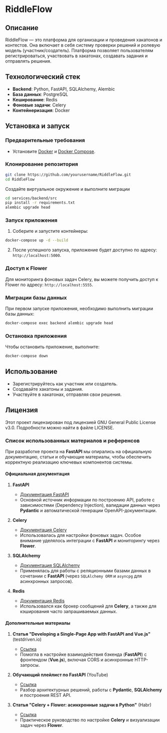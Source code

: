 # RiddleFlow

## Описание

RiddleFlow — это платформа для организации и проведения хакатонов и контестов. Она включает в себя систему проверки решений и ролевую модель (участник/создатель). Платформа позволяет пользователям регистрироваться, участвовать в хакатонах, создавать задания и отправлять решения.

## Технологический стек

- **Backend**: Python, FastAPI, SQLAlchemy, Alembic
- **База данных**: PostgreSQL
- **Кеширование**: Redis
- **Фоновые задачи**: Celery
- **Контейнеризация**: Docker

## Установка и запуск

### Предварительные требования

- Установите [Docker](https://www.docker.com/get-started) и [Docker Compose](https://docs.docker.com/compose/install/).

### Клонирование репозитория

```bash
git clone https://github.com/yourusername/RiddleFlow.git
cd RiddleFlow
```

Создайте виртуальное окружение и выполните миграции

```bash
cd services/backend/src
pip install -r requirements.txt
alembic upgrade head
```

### Запуск приложения

1. Соберите и запустите контейнеры:

```bash
docker-compose up -d --build
```

2. После успешного запуска, приложение будет доступно по адресу: `http://localhost:5000`.

### Доступ к Flower

Для мониторинга фоновых задач Celery, вы можете получить доступ к Flower по адресу: `http://localhost:5555`.

### Миграции базы данных

При первом запуске приложения, необходимо выполнить миграции базы данных:

```bash
docker-compose exec backend alembic upgrade head
```

### Остановка приложения

Чтобы остановить приложение, выполните:

```bash
docker-compose down
```

## Использование

- Зарегистрируйтесь как участник или создатель.
- Создавайте хакатоны и задания.
- Участвуйте в хакатонах, отправляя свои решения.

## Лицензия

Этот проект лицензирован под лицензией GNU General Public License v3.0. Подробности можно найти в файле LICENSE.


### Список использованных материалов и референсов 

При разработке проекта на **FastAPI** мы опирались на официальную документацию, статьи и обучающие материалы, чтобы обеспечить корректную реализацию ключевых компонентов системы.  

#### **Официальная документация**  
1. **FastAPI**  
   - [Документация FastAPI](https://fastapi.tiangolo.com/)  
   - Основной источник информации по построению API, работе с зависимостями (Dependency Injection), валидации данных через **Pydantic** и автоматической генерации OpenAPI-документации.  

2. **Celery**  
   - [Документация Celery](https://docs.celeryq.dev/)  
   - Использовалась для настройки фоновых задач. Особое внимание уделялось интеграции с **FastAPI** и мониторингу через **Flower**.  

3. **SQLAlchemy**  
   - [Документация SQLAlchemy](https://www.sqlalchemy.org/)  
   - Применялась для работы с реляционными базами данных в сочетании с **FastAPI** (через `SQLAlchemy ORM` и `asyncpg` для асинхронных запросов).  

4. **Redis**  
   - [Документация Redis](https://redis.io/documentation)  
   - Использовался как брокер сообщений для **Celery**, а также для кэширования часто запрашиваемых данных.  

#### **Дополнительные материалы**  
1. **Статья "Developing a Single-Page App with FastAPI and Vue.js"** (testdriven.io)  
   - [Ссылка](https://testdriven.io/blog/developing-a-single-page-app-with-fastapi-and-vuejs/#objectives)  
   - Помогла в настройке взаимодействия бэкенда (**FastAPI**) с фронтендом (**Vue.js**), включая CORS и асинхронные HTTP-запросы.  

2. **Обучающий плейлист по FastAPI** (YouTube)  
   - [Ссылка](https://www.youtube.com/watch?v=z4pbneT6SLw&list=PLYnH8mpFQ4akzzS1D9IHkMuXacb-bD4Cl)  
   - Разбор архитектурных решений, работы с **Pydantic**, **SQLAlchemy** и построения REST API.  

3. **Статья "Celery + Flower: асинхронные задачи в Python"** (Habr)  
   - [Ссылка](https://habr.com/ru/articles/733452/)  
   - Практическое руководство по настройке **Celery** и визуализации задач через **Flower**.